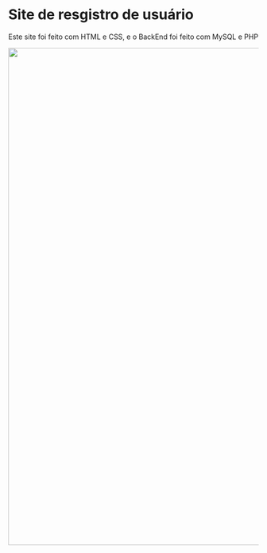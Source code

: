 # Site de resgistro de usuário 
Este site foi feito com HTML e CSS, e o BackEnd foi feito com MySQL e PHP
<div align="center">
<img src="https://user-images.githubusercontent.com/130410982/273454417-cb28223a-d4be-4a8e-a834-58c167beea15.png" width="1000px" />
</div>
